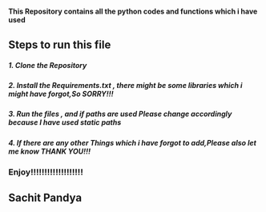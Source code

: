 <h4>This Repository contains all the python codes and functions which i have used </h4>

<h2><b> Steps to run this file</b></h2>
<h5>1. Clone the Repository</h5>
<h5>2. Install the Requirements.txt , there might be some libraries which i might have forgot,So SORRY!!!</h5>
<h5>3. Run the files , and if paths are used Please change accordingly because I have used static paths</h5>
<h5>4. If there are any other Things which i have forgot to add,Please also let me know
THANK YOU!!!</h5>

<h3><b>Enjoy!!!!!!!!!!!!!!!!!!!</b></h3>

<h2>Sachit Pandya</h2>